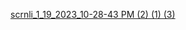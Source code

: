 [scrnli_1_19_2023_10-28-43 PM (2) (1) (3)](https://user-images.githubusercontent.com/91724666/213698348-885cce8e-f0e7-4b2e-b7d0-ff76678df46a.gif)
